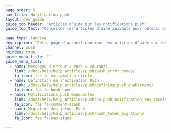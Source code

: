 ```yaml
---
page_order: 5
nav_title: Notification push
layout: dev_guide
guide_top_header: "Articles d’aide sur les notifications push"
guide_top_text: "Consultez les articles d’aide suivants pour obtenir de l’aide sur les problèmes courants avec les messages push."

page_type: landing
description: "Cette page d’accueil contient des articles d’aide sur les problèmes courants des messages push."
channel: push
noindex: true
guide_menu_title: ""
guide_menu_list:
  - name: Messages d’erreur « Push » courants
    link: /docs/help/help_articles/push/push_error_codes/
    fa_icon: fas fa-exclamation-circle
  - name: Définition de l’activation Push
    link: /docs/help/help_articles/push/defining_push_enablement/
    fa_icon: fas fa-book-open
  - name: Notifications push manquantes
    link: /docs/help/help_articles/push/no_push_notification_was_received/
    fa_icon: fas fa-comment-slash
  - name: Migration des jetons Push
    link: /docs/help/help_articles/push/push_token_migration/
    fa_icon: fas fa-map-signs

---
```

